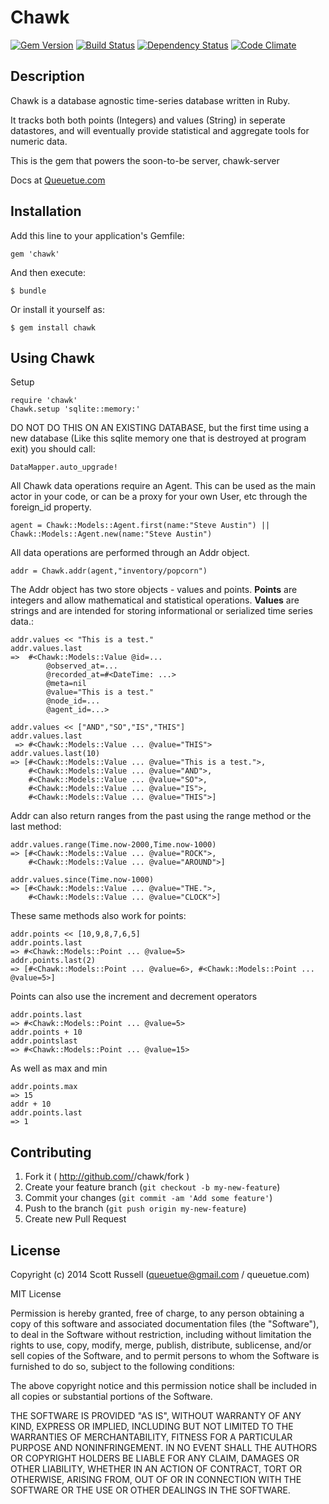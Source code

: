 # Chawk


[![Gem Version](https://badge.fury.io/rb/chawk.png)](http://badge.fury.io/rb/chawk)
[![Build Status][BS img]][Build Status]
[![Dependency Status][DS img]][Dependency Status]
[![Code Climate][CC img]][Code Climate]

[Build Status]: https://travis-ci.org/queuetue/chawk-gem
[travis pull requests]: https://travis-ci.org/queuetue/chawk-gem/pull_requests
[Dependency Status]: https://gemnasium.com/queuetue/chawk-gem
[Code Climate]: https://codeclimate.com/github/queuetue/chawk-gem

[BS img]: https://travis-ci.org/queuetue/chawk-gem.png
[DS img]: https://gemnasium.com/queuetue/chawk-gem.png
[CC img]: https://codeclimate.com/github/queuetue/chawk-gem.png
[CS img]: https://coveralls.io/repos/queuetue/chawk/badge.png?branch=master

## Description
Chawk is a database agnostic time-series database written in Ruby.

It tracks both both points (Integers) and values (String) in seperate datastores, and will eventually provide statistical and aggregate tools for numeric data.

This is the gem that powers the soon-to-be server, chawk-server

Docs at [Queuetue.com](http://queuetue.com/Chawk "queuetue.com")


## Installation

Add this line to your application's Gemfile:

    gem 'chawk'

And then execute:

    $ bundle

Or install it yourself as:

    $ gem install chawk

## Using Chawk

Setup

    require 'chawk'
    Chawk.setup 'sqlite::memory:'

DO NOT DO THIS ON AN EXISTING DATABASE, but the first time using a new database (Like this sqlite memory one that is destroyed at program exit) you should call: 

    DataMapper.auto_upgrade!

All Chawk data operations require an Agent.  This can be used as the main actor in your code, or can be a proxy for your own User, etc through the foreign_id property.

    agent = Chawk::Models::Agent.first(name:"Steve Austin") || Chawk::Models::Agent.new(name:"Steve Austin")

All data operations are performed through an Addr object.

    addr = Chawk.addr(agent,"inventory/popcorn")

The Addr object has two store objects - values and points.  **Points** are integers and allow mathematical and statistical operations. **Values** are strings and are intended for storing informational or serialized time series data.:

    addr.values << "This is a test."
    addr.values.last
    =>  #<Chawk::Models::Value @id=...
    		@observed_at=... 
			@recorded_at=#<DateTime: ...> 
			@meta=nil 
			@value="This is a test." 
			@node_id=... 
			@agent_id=...>

	addr.values << ["AND","SO","IS","THIS"]
    addr.values.last
	 => #<Chawk::Models::Value ... @value="THIS">
	addr.values.last(10)
	=> [#<Chawk::Models::Value ... @value="This is a test.">, 
		#<Chawk::Models::Value ... @value="AND">, 
		#<Chawk::Models::Value ... @value="SO">, 
		#<Chawk::Models::Value ... @value="IS">, 
		#<Chawk::Models::Value ... @value="THIS">]

Addr can also return ranges from the past using the range method or the last method:

	addr.values.range(Time.now-2000,Time.now-1000)
	=> [#<Chawk::Models::Value ... @value="ROCK">, 
		#<Chawk::Models::Value ... @value="AROUND">]

	addr.values.since(Time.now-1000)
	=> [#<Chawk::Models::Value ... @value="THE.">, 
		#<Chawk::Models::Value ... @value="CLOCK">]

These same methods also work for points:

	addr.points << [10,9,8,7,6,5]
	addr.points.last
	=> #<Chawk::Models::Point ... @value=5>
	addr.points.last(2)
	=> [#<Chawk::Models::Point ... @value=6>, #<Chawk::Models::Point ... @value=5>]

Points can also use the increment and decrement operators

	addr.points.last
	=> #<Chawk::Models::Point ... @value=5>
	addr.points + 10
	addr.pointslast
	=> #<Chawk::Models::Point ... @value=15>

As well as max and min

	addr.points.max
	=> 15
	addr + 10
	addr.points.last
	=> 1


## Contributing

1. Fork it ( http://github.com/<my-github-username>/chawk/fork )
2. Create your feature branch (`git checkout -b my-new-feature`)
3. Commit your changes (`git commit -am 'Add some feature'`)
4. Push to the branch (`git push origin my-new-feature`)
5. Create new Pull Request

## License

Copyright (c) 2014 Scott Russell (queuetue@gmail.com / queuetue.com)

MIT License

Permission is hereby granted, free of charge, to any person obtaining
a copy of this software and associated documentation files (the
"Software"), to deal in the Software without restriction, including
without limitation the rights to use, copy, modify, merge, publish,
distribute, sublicense, and/or sell copies of the Software, and to
permit persons to whom the Software is furnished to do so, subject to
the following conditions:

The above copyright notice and this permission notice shall be
included in all copies or substantial portions of the Software.

THE SOFTWARE IS PROVIDED "AS IS", WITHOUT WARRANTY OF ANY KIND,
EXPRESS OR IMPLIED, INCLUDING BUT NOT LIMITED TO THE WARRANTIES OF
MERCHANTABILITY, FITNESS FOR A PARTICULAR PURPOSE AND
NONINFRINGEMENT. IN NO EVENT SHALL THE AUTHORS OR COPYRIGHT HOLDERS BE
LIABLE FOR ANY CLAIM, DAMAGES OR OTHER LIABILITY, WHETHER IN AN ACTION
OF CONTRACT, TORT OR OTHERWISE, ARISING FROM, OUT OF OR IN CONNECTION
WITH THE SOFTWARE OR THE USE OR OTHER DEALINGS IN THE SOFTWARE.
